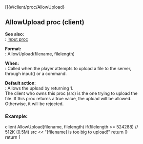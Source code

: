 []{#/client/proc/AllowUpload}    
## AllowUpload proc (client)    
**See also:**    
:   [input proc](ref/proc/input)    
<!-- -->    
**Format:**    
:   AllowUpload(filename, filelength)    
<!-- -->    
**When:**    
:   Called when the player attempts to upload a file to the server,    
    through input() or a command.    
<!-- -->    
**Default action:**    
:   Allows the upload by returning 1.    
The client who owns this proc (src) is the one trying to upload the    
file. If this proc returns a true value, the upload will be allowed.    
Otherwise, it will be rejected.    
### Example:    
client AllowUpload(filename, filelength) if(filelength \>= 524288) //    
512K (0.5M) src \<\< \"\[filename\] is too big to upload!\" return 0    
return 1  